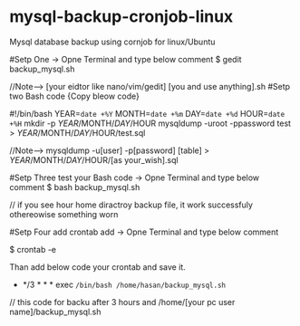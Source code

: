 # mysql-backup-cronjob-linux
Mysql database backup using cornjob for linux/Ubuntu


#Setp One -> Opne Terminal and type below comment
$ gedit backup_mysql.sh

//Note--> [your eidtor like nano/vim/gedit] [you and use anything].sh
#Setp two Bash code {Copy bleow code}

#!/bin/bash
YEAR=`date +%Y`
MONTH=`date +%m`
DAY=`date +%d`
HOUR=`date +%H`
mkdir -p $YEAR/$MONTH/$DAY/$HOUR
mysqldump -uroot -ppassword test > $YEAR/$MONTH/$DAY/$HOUR/test.sql

//Note-->  mysqldump -u[user] -p[password] [table] > $YEAR/$MONTH/$DAY/$HOUR/[as your_wish].sql



#Setp Three test your Bash code -> Opne Terminal and type below comment
$ bash backup_mysql.sh

// if you see hour home diractroy backup file, it work successfuly othereowise something worn

#Setp Four add crontab add -> Opne Terminal and type below comment

$ crontab -e

Than add below code your crontab and save it.

* */3 * * * exec `/bin/bash /home/hasan/backup_mysql.sh`

// this code for backu after 3 hours and /home/[your pc user name]/backup_mysql.sh
